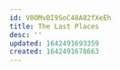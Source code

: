 ```yaml
---
id: V0OMvBI9SoC48A82fXeEh
title: The Last Places
desc: ''
updated: 1642491693359
created: 1642491678663
---
```


